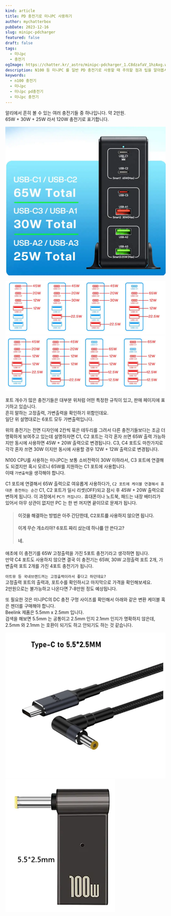 ```yaml
---
kind: article
title: PD 충전기로 미니PC 사용하기
author: mychatterbox
pubDate: 2023-12-16
slug: minipc-pdcharger
featured: false
draft: false
tags:
  - 미니pc
  - 충전기
ogImage: https://chatter.kr/_astro/minipc-pdcharger_1.C8dzafaV_1hzAxg.webp
description: N100 등 미니PC 를 일반 PD 충전기로 사용할 때 주의할 점과 팁을 알아봅시다.
keywords:
  - n100 충전기
  - 미니pc
  - 미니pc pd충전기
  - 미니pc 충전기
---
```


알리에서 흔히 볼 수 있는 여러 충전기들 중 하나입니다. 약 2만원.  
65W + 30W + 25W 라서 120W 충전기로 표기합니다.

![충전기](../../assets/blog-images/2024/minipc-pdcharger_1.png)

![충전기](../../assets/blog-images/2024/minipc-pdcharger_2.png)
![충전기](../../assets/blog-images/2024/minipc-pdcharger_3.png)

포트 개수가 많은 충전기들은 대부분 위처럼 어떤 특정한 규칙이 있고, 판매 페이지에 표기하고 있습니다.  
흔히 말하는 고정출력, 가변출력을 확인하기 위함인데요.  
일단 위 설명대로는 6포트 모두 가변출력입니다.

위의 충전기는 전면 디자인에 2칸씩 묶은 테두리를 그려서 다른 충전기들보다는 조금 더 명확하게 보여주고 있는데
설명하자면 C1, C2 포트는 각각 혼자 쓰면 65W 출력 가능하지만 동시에 사용하면 45W + 20W 출력으로 변경됩니다.
C3, C4 포트도 마찬가지로 각각 혼자 쓰면 30W 이지만 동시에 사용할 경우 12W + 12W 출력으로 변경됩니다.

N100 CPU를 사용하는 미니PC는 보통 소비전력이 30W 이하라서, C3 포트에 연결해도 되겠지만 혹시 모르니 65W를 지원하는 C1 포트에 사용합니다.  
이때 `가변출력`을 생각해야 합니다.

C1 포트에 연결해서 65W 출력으로 여유롭게 사용하다가, `C2 포트에 케이블 연결해서 휴대폰 충전하는 순간` C1, C2 포트가 일시 리셋(OFF)되고 잠시 후 45W + 20W 출력으로 변하게 됩니다. 이 과정에서 `PC가 꺼집니다.`
휴대폰이나 노트북, 패드는 내장 배터리가 있어서 아무 상관이 없지만 PC 는 한 번 꺼지면 끝이므로 문제가 됩니다.

>#### 이것을 해결하는 방법은 아주 간단한데, C2포트를 사용하지 않으면 됩니다.
>
>#### 이게 무슨 개소리야? 6포트 짜리 샀는데 하나를 안 쓴다고?
>
>#### 네.

애초에 이 충전기를 65W 고정출력을 가진 5포트 충전기라고 생각하면 됩니다.  
만약 C4 포트도 사용하지 않으면
결국 이 충전기는 65W, 30W 고정출력 포트 2개, 가변출력 포트 2개를 가진 4포트 충전기가 됩니다.  

`아트뮤 등 국내브랜드꺼는 고정출력이라서 좋다고 하던데요?`  
고정출력 포트의 출력과, 포트수를 확인하시고 마지막으로 가격을 확인해보세요.  
2만원으로는 불가능하고 나온다면 7-8만원 정도 예상됩니다.

또 필요한 것은 미니PC의 DC 충전 구멍 사이즈를 확인해서 아래와 같은 변환 케이블 혹은 젠더를 구매해야 합니다.  
Beelink 제품은 5.5mm x 2.5mm 입니다.  
검색을 해보면 5.5mm 는 공통이고 2.5mm 인지 2.1mm 인지가 명확하지 않은데, 2.5mm 와 2.1mm 는 호환이 되기도 하고 안되기도 하는 것 같습니다.

![케이블](../../assets/blog-images/2024/minipc-pdcharger_4.png)
![젠더](../../assets/blog-images/2024/minipc-pdcharger_5.png)
